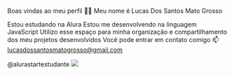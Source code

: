 Boas vindas ao meu perfil 💙💙
Meu nome é Lucas Dos Santos Mato Grosso

Estou estudando na Alura
Estou me desenvolvendo na linguagem JavaScript
Utilizo esse espaço para minha organização e compartilhamento dos meu projetos desenvolvidos
Você pode entrar em contato comigo 📫
lucasdossantosmatogrosso@gmail.com

@alurastartestudante
![](https://media1.giphy.com/media/0218ft4yXkI5O0pNn6/200w.gif?cid=6c09b952pt7cefg0bhm3jj9d6o8nf1a7144cvek0ndtprnjc&ep=v1_gifs_search&rid=200w.gif&ct=g)
